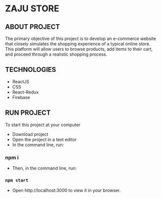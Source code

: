 # ZAJU STORE

## ABOUT PROJECT
The primary objective of this project is to develop an e-commerce website that closely simulates the shopping experience of a typical online store. This platform will allow users to browse products, add items to their cart, and proceed through a realistic shopping process.

## TECHNOLOGIES

* ReactJS
* CSS
* React-Redux
* Firebase

## RUN PROJECT

To start this project at your computer

* Download project
* Open the project in a text editor
* In the command line, run:

### npm i

* Then, in the command line, run:

### `npm start`

* Open http://localhost:3000 to view it in your browser.
